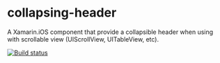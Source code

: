 # collapsing-header
A Xamarin.iOS component that provide a collapsible header when using with scrollable view (UIScrollView, UITableView, etc).

[![Build status](https://build.appcenter.ms/v0.1/apps/35434c51-2e0f-4a7d-b0b0-168e91190deb/branches/develop/badge)](https://appcenter.ms)
